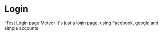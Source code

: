 # Login
-Test Login page Meteor
It's just a login page, using Facebook, google and simple accounts 
